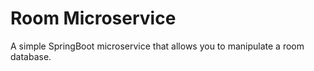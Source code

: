 # Room Microservice
 
A simple SpringBoot microservice that allows you to manipulate a room database.
